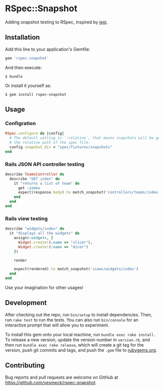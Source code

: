 # RSpec::Snapshot

Adding snapshot testing to RSpec, inspired by [jest](http://facebook.github.io/jest/blog/2016/07/27/jest-14.html).

## Installation

Add this line to your application's Gemfile:

```ruby
gem 'rspec-snapshot'
```

And then execute:

    $ bundle

Or install it yourself as:

    $ gem install rspec-snapshot

## Usage

### Configration

```ruby
RSpec.configure do |config|
  # The default setting is `:relative`, that means snapshots will be generate to
  # the relative path of the spec file.
  config.snapshot_dir = "spec/fixtures/snapshots"
end
```

### Rails JSON API controller testing

```ruby
describe TeamsController do
  describe "GET index" do
    it "returns a list of team" do
      get :index
      expect(response.body).to match_snapshot('controllers/teams/index')
    end
  end
end
```

### Rails view testing

```ruby
describe "widgets/index" do
  it "displays all the widgets" do
    assign(:widgets, [
      Widget.create!(:name => "slicer"),
      Widget.create!(:name => "dicer")
    ])

    render

    expect(rendered).to match_snapshot('views/widgets/index')
  end
end
```

Use your imagination for other usages!

## Development

After checking out the repo, run `bin/setup` to install dependencies. Then, run `rake test` to run the tests. You can also run `bin/console` for an interactive prompt that will allow you to experiment.

To install this gem onto your local machine, run `bundle exec rake install`. To release a new version, update the version number in `version.rb`, and then run `bundle exec rake release`, which will create a git tag for the version, push git commits and tags, and push the `.gem` file to [rubygems.org](https://rubygems.org).

## Contributing

Bug reports and pull requests are welcome on GitHub at https://github.com/yesmeck/rspec-snapshot.
